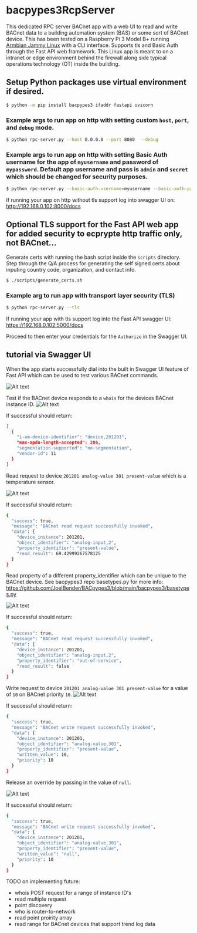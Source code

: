 # bacpypes3RcpServer


This dedicated RPC server BACnet app with a web UI to read and write BACnet data to a building automation system (BAS) or some sort of BACnet device. This has been tested on a Raspberry Pi 3 Model B+ running [Armbian Jammy Linux](https://www.armbian.com/rpi4b/) with a CLI interface. Supports tls and Basic Auth through the Fast API web framework. This Linux app is meant to on a intranet or edge environment behind the firewall along side typical operations technology (OT) inside the building.

## Setup Python packages use virtual environment if desired.
```bash
$ python -m pip install bacpypes3 ifaddr fastapi uvicorn

```

### Example args to run app on http with setting custom `host`, `port`, and `debug` mode.
```bash
$ python rpc-server.py --host 0.0.0.0 --port 8080  --debug
```

### Example args to run app on http with setting Basic Auth username for the app of `myusername` and password of `mypassword`. Default app username and pass is `admin` and `secret` which should be changed for security purposes.

```bash
$ python rpc-server.py --basic-auth-username=myusername --basic-auth-password=mypassword
```

If running your app on http without tls support log into swagger UI on:
http://192.168.0.102:8000/docs


## Optional TLS support for the Fast API web app for added security to ecprypte http traffic only, not BACnet...
Generate certs with running the bash script inside the `scripts` directory. Step through the Q/A process for generating the self signed certs about inputing country code, organization, and contact info.

```bash
$ ./scripts/generate_certs.sh
```

### Example arg to run app with transport layer security (TLS)
```bash
$ python rpc-server.py --tls
```

If running your app with tls support log into the Fast API swagger UI:
https://192.168.0.102:5000/docs



Proceed to then enter your credentials for the `Authorize` in the Swagger UI.


## tutorial via Swagger UI

When the app starts successfully dial into the built in Swagger UI feature of Fast API which can be used to test various BACnet commands.

![Alt text](/images/swagger_home.JPG)


Test if the BACnet device responds to a `whois` for the devices BACnet instance ID.
![Alt text](/images/who_is.JPG)

If successful should return:
```bash
[
  {
    "i-am-device-identifier": "device,201201",
    "max-apdu-length-accepted": 286,
    "segmentation-supported": "no-segmentation",
    "vendor-id": 11
  }
]
```

Read request to device `201201 analog-value 301 present-value` which is a temperature sensor.

![Alt text](/images/read_prop_pv1.JPG)

If successful should return:
```bash
{
  "success": true,
  "message": "BACnet read request successfully invoked",
  "data": {
    "device_instance": 201201,
    "object_identifier": "analog-input,2",
    "property_identifier": "present-value",
    "read_result": 69.42999267578125
  }
}

```

Read property of a different property_identifier which can be unique to the BACnet device. See bacpypes3 repo basetypes.py for more info:
https://github.com/JoelBender/BACpypes3/blob/main/bacpypes3/basetypes.py

![Alt text](/images/read_prop.JPG)

If successful should return:
```bash
{
  "success": true,
  "message": "BACnet read request successfully invoked",
  "data": {
    "device_instance": 201201,
    "object_identifier": "analog-input,2",
    "property_identifier": "out-of-service",
    "read_result": false
  }
}

```

Write request to device `201201 analog-value 301 present-value` for a value of `10` on BACnet priority `10`.
![Alt text](/images/write_req1.JPG)

If successful should return:
```bash
{
  "success": true,
  "message": "BACnet write request successfully invoked",
  "data": {
    "device_instance": 201201,
    "object_identifier": "analog-value,301",
    "property_identifier": "present-value",
    "written_value": 10,
    "priority": 10
  }
}
```

Release an override by passing in the value of `null`. 

![Alt text](/images/write_req2.JPG)

If successful should return:
```bash
{
  "success": true,
  "message": "BACnet write request successfully invoked",
  "data": {
    "device_instance": 201201,
    "object_identifier": "analog-value,301",
    "property_identifier": "present-value",
    "written_value": "null",
    "priority": 10
  }
}
```

TODO on implementing future:
* whois POST request for a range of instance ID's
* read multiple request
* point discovery
* who is router-to-network
* read point proirity array
* read range for BACnet devices that support trend log data